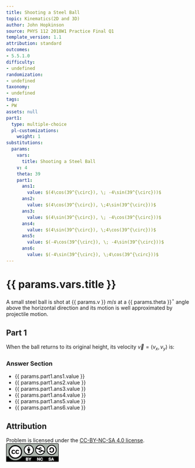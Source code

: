 ```yaml
---
title: Shooting a Steel Ball
topic: Kinematics(2D and 3D)
author: John Hopkinson
source: PHYS 112 2018W1 Practice Final Q1
template_version: 1.1
attribution: standard
outcomes:
- 5.5.1.0
difficulty:
- undefined
randomization:
- undefined
taxonomy:
- undefined
tags:
- PW
assets: null
part1:
  type: multiple-choice
  pl-customizations:
    weight: 1
substitutions:
  params:
    vars:
      title: Shooting a Steel Ball
    v: 4
    theta: 39
    part1:
      ans1:
        value: $(4\cos(39^{\circ}), \; -4\sin(39^{\circ}))$
      ans2:
        value: $(4\cos(39^{\circ}), \;4\sin(39^{\circ}))$
      ans3:
        value: $(4\sin(39^{\circ}), \; -4\cos(39^{\circ}))$
      ans4:
        value: $(4\sin(39^{\circ}), \;4\cos(39^{\circ}))$
      ans5:
        value: $(-4\cos(39^{\circ}), \; -4\sin(39^{\circ}))$
      ans6:
        value: $(-4\sin(39^{\circ}), \;4\cos(39^{\circ}))$
---
```

# {{ params.vars.title }}
A small steel ball is shot at {{ params.v }} $m/s$ at a {{ params.theta }}$^{\circ}$ angle above the horizontal direction and its motion is well approximated by projectile motion.

## Part 1

When the ball returns to its original height, its velocity $\overrightarrow{v} = (v_x, v_y)$ is:

### Answer Section

- {{ params.part1.ans1.value }}
- {{ params.part1.ans2.value }}
- {{ params.part1.ans3.value }}
- {{ params.part1.ans4.value }}
- {{ params.part1.ans5.value }}
- {{ params.part1.ans6.value }}

## Attribution

Problem is licensed under the [CC-BY-NC-SA 4.0 license](https://creativecommons.org/licenses/by-nc-sa/4.0/).<br> ![The Creative Commons 4.0 license requiring attribution-BY, non-commercial-NC, and share-alike-SA license.](https://raw.githubusercontent.com/firasm/bits/master/by-nc-sa.png)